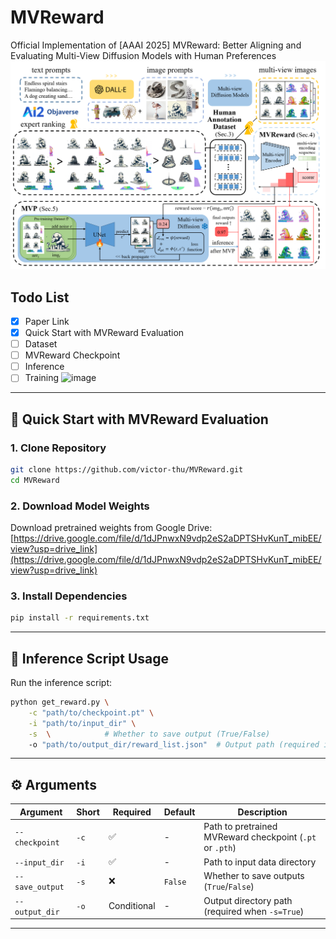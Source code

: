 # MVReward
Official Implementation of [AAAI 2025] MVReward: Better Aligning and Evaluating Multi-View Diffusion Models with Human Preferences
![image](https://github.com/victor-thu/MVReward/blob/main/assets/pipeline.png)
## Todo List
- [x] Paper Link 
- [x] Quick Start with MVReward Evaluation
- [ ] Dataset
- [ ] MVReward Checkpoint
- [ ] Inference
- [ ] Training
![image](https://github.com/victor-thu/MVReward/blob/main/assets/quantitative.png)
---

## 🚀 Quick Start with MVReward Evaluation

### 1. Clone Repository
```bash
git clone https://github.com/victor-thu/MVReward.git
cd MVReward
```
### 2. Download Model Weights

Download pretrained weights from Google Drive:  
[https://drive.google.com/file/d/1dJPnwxN9vdp2eS2aDPTSHvKunT_mibEE/view?usp=drive_link](https://drive.google.com/file/d/1dJPnwxN9vdp2eS2aDPTSHvKunT_mibEE/view?usp=drive_link)

### 3. Install Dependencies
```bash
pip install -r requirements.txt
```

---

## 🔧 Inference Script Usage

Run the inference script:
```bash
python get_reward.py \
    -c "path/to/checkpoint.pt" \
    -i "path/to/input_dir" \
    -s  \            # Whether to save output (True/False)
    -o "path/to/output_dir/reward_list.json"  # Output path (required if -s=True)
```

---

## ⚙️ Arguments

| Argument | Short | Required | Default | Description |
|----------|-------|----------|---------|-------------|
| `--checkpoint` | `-c` | ✅ | - | Path to pretrained MVReward checkpoint (`.pt` or `.pth`) |
| `--input_dir` | `-i` | ✅ | - | Path to input data directory |
| `--save_output` | `-s` | ❌ | `False` | Whether to save outputs (`True`/`False`) |
| `--output_dir` | `-o` | Conditional | - | Output directory path (required when `-s=True`) |

---